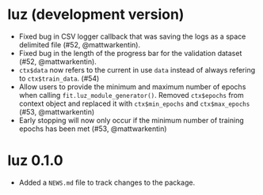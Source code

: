 # luz (development version)

* Fixed bug in CSV logger callback that was saving the logs as a space delimited file (#52, @mattwarkentin).
* Fixed bug in the length of the progress bar for the validation dataset (#52, @mattwarkentin).
* `ctx$data` now refers to the current in use `data` instead of always refering to `ctx$train_data`. (#54)
* Allow users to provide the minimum and maximum number of epochs when calling `fit.luz_module_generator()`. Removed `ctx$epochs` from context object and replaced it with `ctx$min_epochs` and `ctx$max_epochs` (#53, @mattwarkentin)
* Early stopping will now only occur if the minimum number of training epochs has been met (#53, @mattwarkentin)

# luz 0.1.0

* Added a `NEWS.md` file to track changes to the package.
